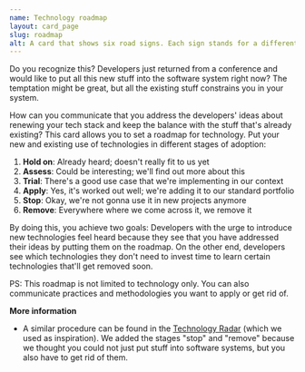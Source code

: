 ```yaml
---
name: Technology roadmap
layout: card_page
slug: roadmap
alt: A card that shows six road signs. Each sign stands for a different stage of adoption of a certain technology. All signs contain a box underneath where you can write down several technologies for a specific stage.
---
```

Do you recognize this? Developers just returned from a conference and would like to put all this new stuff into the software system right now? The temptation might be great, but all the existing stuff constrains you in your system. 

How can you communicate that you address the developers' ideas about renewing your tech stack and keep the balance with the stuff that's already existing? This card allows you to set a roadmap for technology. Put your new and existing use of technologies in different stages of adoption:

1. **Hold on**: Already heard; doesn't really fit to us yet
2. **Assess**: Could be interesting; we'll find out more about this
3. **Trial**: There's a good use case that we're implementing in our context
4. **Apply**: Yes, it's worked out well; we're adding it to our standard portfolio
5. **Stop**: Okay, we're not gonna use it in new projects anymore
6. **Remove**: Everywhere where we come across it, we remove it

By doing this, you achieve two goals: Developers with the urge to introduce new technologies feel heard because they see that you have addressed their ideas by putting them on the roadmap. On the other end, developers see which technologies they don't need to invest time to learn certain technologies that'll get removed soon.  

PS: This roadmap is not limited to technology only. You can also communicate practices and methodologies you want to apply or get rid of.

**More information**

* A similar procedure can be found in the [Technology Radar](https://www.thoughtworks.com/radar) (which we used as inspiration). We added the stages "stop" and "remove" because we thought you could not just put stuff into software systems, but you also have to get rid of them.

